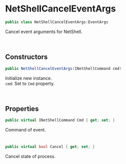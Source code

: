 # NetShellCancelEventArgs

```csharp
public class NetShellCancelEventArgs:EventArgs
```
Cancel event arguments for NetShell.

<br>

## Constructors

```csharp
public NetShellCancelEventArgs(INetShellCommand cmd)
```
Initialize new instance.<br>
``cmd``: Set to ``Cmd`` property.

<br>

## Properties

```csharp
public virtual INetShellCommand Cmd { get; set; }
```
Command of event.

# 

```csharp
public virtual bool Cancel { get; set; }
```
Cancel state of process.
